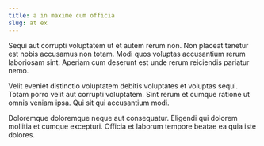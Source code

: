 ```yaml
---
title: a in maxime cum officia
slug: at ex
---
```


Sequi aut corrupti voluptatem ut et autem rerum non. Non placeat tenetur est nobis accusamus non totam. Modi quos voluptas accusantium rerum laboriosam sint. Aperiam cum deserunt est unde rerum reiciendis pariatur nemo.

Velit eveniet distinctio voluptatem debitis voluptates et voluptas sequi. Totam porro velit aut corrupti voluptatem. Sint rerum et cumque ratione ut omnis veniam ipsa. Qui sit qui accusantium modi.

Doloremque doloremque neque aut consequatur. Eligendi qui dolorem mollitia et cumque excepturi. Officia et laborum tempore beatae ea quia iste dolores.
